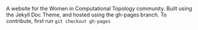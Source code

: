 A website for the Women in Computational Topology community. Built using the Jekyll Doc Theme, and hosted using the gh-pages branch. To contribute, first run `git checkout gh-pages`

